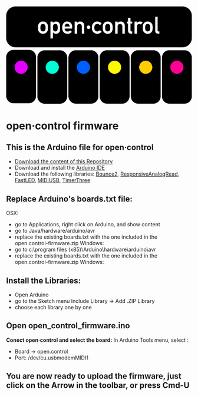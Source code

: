 ![open.control](https://github.com/KBLiveSolutions/open.control/blob/main/assets/images/logo_big.png)

# open·control firmware

## This is the Arduino file for open·control

* [Download the content of this Repository](https://github.com/KBLiveSolutions/open.control-firmware/archive/refs/heads/main.zip)
* Download and install the [Arduino IDE](https://www.arduino.cc/en/software/)
* Download the following libraries: [Bounce2](https://github.com/thomasfredericks/Bounce2/archive/refs/heads/master.zip), [ResponsiveAnalogRead](https://github.com/dxinteractive/ResponsiveAnalogRead/archive/refs/heads/master.zip), [FastLED](https://github.com/FastLED/FastLED/archive/refs/heads/master.zip), [MIDIUSB](https://github.com/arduino-libraries/MIDIUSB/archive/refs/heads/master.zip), [TimerThree](https://github.com/PaulStoffregen/TimerThree/archive/refs/heads/master.zip)


## Replace Arduino's boards.txt file:
OSX:
* go to Applications, right click on Arduino, and show content
* go to Java/hardware/arduino/avr
* replace the existing boards.txt with the one included in the open.control-firmware.zip
Windows:
* go to c:\program files (x85)\Arduino\hardware\arduino\avr
* replace the existing boards.txt with the one included in the open.control-firmware.zip
Windows:

## Install the Libraries:
* Open Arduino
* go to the Sketch menu Include Library -> Add .ZIP Library
* choose each library one by one

## Open open_control_firmware.ino

**Conect open·control and select the board:**
In Arduino Tools menu, select :
* Board -> open.control
* Port: /dev/cu.usbmodemMIDI1

## You are now ready to upload the firmware, just click on the Arrow in the toolbar, or press Cmd-U



